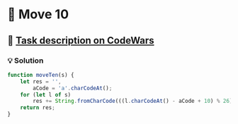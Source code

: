 # 📝 Move 10

## 🔗 [Task description on CodeWars](https://www.codewars.com/kata/57cf50a7eca2603de0000090/javascript)

### 💡 Solution

```javascript
function moveTen(s) {
	let res = '',
		aCode = 'a'.charCodeAt();
	for (let l of s)
		res += String.fromCharCode(((l.charCodeAt() - aCode + 10) % 26) + aCode);
	return res;
}
```
